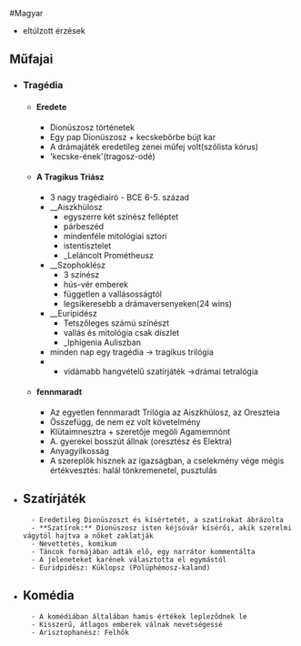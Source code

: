 #Magyar
- eltúlzott érzések
## Műfajai
- ### Tragédia 
	- #### Eredete
		- Dionüszosz történetek
		- Egy pap Dionüszosz + kecskebőrbe bújt kar
		- A drámajáték eredetileg zenei műfej volt(szólista  kórus)
		- 'kecske-ének'(tragosz-odé)
	- #### A Tragikus Triász
		- 3 nagy tragédiaíró - BCE 6-5. század
		- __Aiszkhülosz
			- egyszerre két színész felléptet
			- párbeszéd
			- mindenféle mitológiai sztori
			- istentisztelet
			- _Leláncolt Prométheusz
		- __Szophoklész
			- 3 színész
			- hús-vér emberek
			- független a vallásosságtól
			- legsikeresebb a drámaversenyeken(24 wins)
		- __Euripidész
			- Tetszőleges számú színészt
			- vallás és mitológia csak díszlet
			- _Iphigenia Auliszban
		- minden nap egy tragédia -> tragikus trilógia
		- + vidámabb hangvételű szatírjáték ->drámai tetralógia
	- #### fennmaradt
		- Az egyetlen fennmaradt Trilógia az Aiszkhülosz, az Oreszteia
		- Összefügg, de nem ez volt követelmény
		- Klütaimnesztra + szeretője megöli Agamemnónt
		- A. gyerekei bosszút állnak (oresztész és Elektra)
		- Anyagyilkosság
		- A szereplők hisznek az igazságban, a cselekmény vége mégis értékvesztés: halál tönkremenetel, pusztulás
- ## Szatírjáték
		- Eredetileg Dionüszoszt és kísértetét, a szatírokat ábrázolta
		- **Szatírok:** Dionüszosz isten kéjsóvár kísérői, akik szerelmi vágytól hajtva a nőket zaklatják
		- Nevettetés, komikum
		- Táncok formájában adták elő, egy narrátor kommentálta
		- A jeleneteket karének választotta el egymástól
		- Euridpidész: Küklopsz (Polüphémosz-kaland)
- ## Komédia
		- A komédiában általában hamis értékek lepleződnek le
		- Kisszerű, átlagos emberek válnak nevetségessé
		- Arisztophanész: Felhők